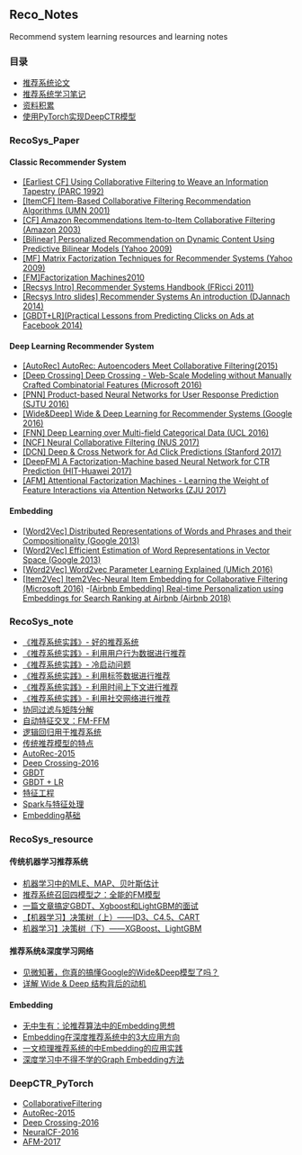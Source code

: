 ## Reco_Notes
Recommend system learning resources and learning notes

### 目录

- [推荐系统论文](#paper)
- [推荐系统学习笔记](#note)
- [资料积累](#blog)
- [使用PyTorch实现DeepCTR模型](#torch)

<a id="paper"></a>

### RecoSys_Paper

#### Classic Recommender System

- [[Earliest CF] Using Collaborative Filtering to Weave an Information Tapestry (PARC 1992)](https://github.com/yearing1017/RecoSys/blob/main/Reco_paper/Classic%20Recommender%20System/%5BEarliest%20CF%5D%20Using%20Collaborative%20Filtering%20to%20Weave%20an%20Information%20Tapestry.pdf)
- [[ItemCF] Item-Based Collaborative Filtering Recommendation Algorithms (UMN 2001)](https://github.com/yearing1017/RecoSys/blob/main/Reco_paper/Classic%20Recommender%20System/%5BItemCF%5D%20Item-Based%20Collaborative%20Filtering%20Recommendation%20Algorithms.pdf)
- [[CF] Amazon Recommendations Item-to-Item Collaborative Filtering (Amazon 2003)](https://github.com/yearing1017/RecoSys/blob/main/Reco_paper/Classic%20Recommender%20System/%5BCF%5D%20Amazon%20Recommendations%20Item-to-Item%20Collaborative%20Filtering.pdf)
- [[Bilinear] Personalized Recommendation on Dynamic Content Using Predictive Bilinear Models (Yahoo 2009)](https://github.com/yearing1017/RecoSys/blob/main/Reco_paper/Classic%20Recommender%20System/%5BBilinear%5D%20Personalized%20Recommendation%20on%20Dynamic%20Content%20Using%20Predictive%20Bilinear%20Models.pdf)
- [[MF] Matrix Factorization Techniques for Recommender Systems (Yahoo 2009)](https://github.com/yearing1017/RecoSys/blob/main/Reco_paper/Classic%20Recommender%20System/%5BMF%5D%20Matrix%20Factorization%20Techniques%20for%20Recommender%20Systems.pdf)
- [[FM]Factorization Machines2010](https://github.com/yearing1017/RecoSys/blob/main/Reco_paper/Classic%20Recommender%20System/%5BFM%5DFactorization%20Machines2010.pdf)
- [[Recsys Intro] Recommender Systems Handbook (FRicci 2011)](https://github.com/yearing1017/RecoSys/blob/main/Reco_paper/Classic%20Recommender%20System/%5BRecsys%20Intro%5D%20Recommender%20Systems%20Handbook.pdf)
- [[Recsys Intro slides] Recommender Systems An introduction (DJannach 2014)](https://github.com/yearing1017/RecoSys/blob/main/Reco_paper/Classic%20Recommender%20System/%5BRecsys%20Intro%20slides%5D%20Recommender%20Systems%20An%20introduction.pdf)
- [[GBDT+LR](Practical Lessons from Predicting Clicks on Ads at Facebook 2014)](https://github.com/yearing1017/RecoSys/blob/main/Reco_paper/Classic%20Recommender%20System/%5BGBDT%2BLR%5DPractical%20Lessons%20from%20Predicting%20Clicks%20on%20Ads%20at%20Facebook%202014.PDF)

#### Deep Learning Recommender System

- [[AutoRec] AutoRec: Autoencoders Meet Collaborative Filtering(2015)](https://github.com/yearing1017/RecoSys/blob/main/Reco_paper/Deep%20Learning%20Recommender%20System/%5BAutoRec%5D-2015.pdf)
- [[Deep Crossing] Deep Crossing - Web-Scale Modeling without Manually Crafted Combinatorial Features (Microsoft 2016) ](https://github.com/yearing1017/RecoSys/blob/main/Reco_paper/Deep%20Learning%20Recommender%20System/%5BDeep%20Crossing%5D%20Deep%20Crossing%20-%20Web-Scale%20Modeling%20without%20Manually%20Crafted%20Combinatorial%20Features.pdf)
- [[PNN] Product-based Neural Networks for User Response Prediction (SJTU 2016)](https://github.com/yearing1017/RecoSys/blob/main/Reco_paper/Deep%20Learning%20Recommender%20System/%5BPNN%5D%20Product-based%20Neural%20Networks%20for%20User%20Response%20Prediction.pdf)
- [[Wide&Deep] Wide & Deep Learning for Recommender Systems (Google 2016)](https://github.com/yearing1017/RecoSys/blob/main/Reco_paper/Deep%20Learning%20Recommender%20System/%5BWide%26Deep%5D%20Wide%20%26%20Deep%20Learning%20for%20Recommender%20Systems.pdf)
- [[FNN] Deep Learning over Multi-field Categorical Data (UCL 2016)](https://github.com/yearing1017/RecoSys/blob/main/Reco_paper/Deep%20Learning%20Recommender%20System/%5BFNN%5D%20Deep%20Learning%20over%20Multi-field%20Categorical%20Data.pdf)
- [[NCF] Neural Collaborative Filtering (NUS 2017)](https://github.com/yearing1017/RecoSys/blob/main/Reco_paper/Deep%20Learning%20Recommender%20System/%5BNCF%5D%20Neural%20Collaborative%20Filtering.pdf)
- [[DCN] Deep & Cross Network for Ad Click Predictions (Stanford 2017)](https://github.com/yearing1017/RecoSys/blob/main/Reco_paper/Deep%20Learning%20Recommender%20System/%5BDCN%5D%20Deep%20%26%20Cross%20Network%20for%20Ad%20Click%20Predictions.pdf)
- [[DeepFM] A Factorization-Machine based Neural Network for CTR Prediction (HIT-Huawei 2017)](https://github.com/yearing1017/RecoSys/blob/main/Reco_paper/Deep%20Learning%20Recommender%20System/%5BDeepFM%5D%20A%20Factorization-Machine%20based%20Neural%20Network%20for%20CTR%20Prediction.pdf)
- [[AFM] Attentional Factorization Machines - Learning the Weight of Feature Interactions via Attention Networks (ZJU 2017)](https://github.com/yearing1017/RecoSys/blob/main/Reco_paper/Deep%20Learning%20Recommender%20System/%5BAFM%5D%20Attentional%20Factorization%20Machines%20-%20Learning%20the%20Weight%20of%20Feature%20Interactions%20via%20Attention%20Networks.pdf)

#### Embedding

- [[Word2Vec] Distributed Representations of Words and Phrases and their Compositionality (Google 2013)](https://github.com/yearing1017/RecoSys/blob/main/Reco_paper/Embedding/%5BWord2Vec%5D%20Distributed%20Representations%20of%20Words%20and%20Phrases%20and%20their%20Compositionality.pdf)
- [[Word2Vec] Efficient Estimation of Word Representations in Vector Space (Google 2013)](https://github.com/yearing1017/RecoSys/blob/main/Reco_paper/Embedding/%5BWord2Vec%5D%20Efficient%20Estimation%20of%20Word%20Representations%20in%20Vector%20Space.pdf)
- [[Word2Vec] Word2vec Parameter Learning Explained (UMich 2016)](https://github.com/yearing1017/RecoSys/blob/main/Reco_paper/Embedding/%5BWord2Vec%5D%20Word2vec%20Parameter%20Learning%20Explained%20.pdf)
- [[Item2Vec] Item2Vec-Neural Item Embedding for Collaborative Filtering (Microsoft 2016)](https://github.com/yearing1017/RecoSys/blob/main/Reco_paper/Embedding/%5BItem2Vec%5D%20Item2Vec-Neural%20Item%20Embedding%20for%20Collaborative%20Filtering.pdf)
-[[Airbnb Embedding] Real-time Personalization using Embeddings for Search Ranking at Airbnb (Airbnb 2018)](https://github.com/yearing1017/RecoSys/blob/main/Reco_paper/Embedding/%5BAirbnb%20Embedding%5D%20Real-time%20Personalization%20using%20Embeddings%20for%20Search%20Ranking%20at%20Airbnb%20(Airbnb%202018).pdf)

<a id="note"></a>

### RecoSys_note

- [《推荐系统实践》- 好的推荐系统](https://github.com/yearing1017/RecoSys/blob/main/Reco_note/推荐系统实践(1)--%20一个好的推荐系统.md)
- [《推荐系统实践》- 利用用户行为数据进行推荐](https://github.com/yearing1017/RecoSys/blob/main/Reco_note/推荐系统实践(2)--利用用户行为数据进行推荐.md)
- [《推荐系统实践》- 冷启动问题](https://github.com/yearing1017/RecoSys/blob/main/Reco_note/推荐系统实践(3)--冷启动问题.md)
- [《推荐系统实践》- 利用标签数据进行推荐](https://github.com/yearing1017/RecoSys/blob/main/Reco_note/推荐系统实践(4)--利用标签数据进行推荐.md)
- [《推荐系统实践》- 利用时间上下文进行推荐](https://github.com/yearing1017/RecoSys/blob/main/Reco_note/推荐系统实践(5)-利用上下文信息进行推荐.md)
- [《推荐系统实践》- 利用社交网络进行推荐](https://github.com/yearing1017/RecoSys/blob/main/Reco_note/推荐系统实践(6)--利用社交网络推荐.md)
- [协同过滤与矩阵分解](https://github.com/yearing1017/RecoSys/blob/main/Reco_note/协同过滤和矩阵分解.md)
- [自动特征交叉：FM-FFM](https://github.com/yearing1017/RecoSys/blob/main/Reco_note/自动特征交叉_FM-FFM.md)
- [逻辑回归用于推荐系统](https://github.com/yearing1017/RecoSys/blob/main/Reco_note/逻辑回归用于推荐系统.md)
- [传统推荐模型的特点](https://github.com/yearing1017/RecoSys/blob/main/Reco_note/传统推荐模型的特点总结.md)
- [AutoRec-2015](https://github.com/yearing1017/RecoSys/blob/main/Reco_note/AutoRec-2015.md)
- [Deep Crossing-2016](https://github.com/yearing1017/RecoSys/blob/main/Reco_note/Deep%20Crossing-2016.md)
- [GBDT](https://github.com/yearing1017/RecoSys/blob/main/Reco_note/GBDT.md)
- [GBDT + LR](https://github.com/yearing1017/RecoSys/blob/main/Reco_note/GBDT%20%2B%20LR.md)
- [特征工程](https://github.com/yearing1017/RecoSys/blob/main/Reco_note/特征工程.md)
- [Spark与特征处理](https://github.com/yearing1017/RecoSys/blob/main/Reco_note/Spark与特征处理.md)
- [Embedding基础](https://github.com/yearing1017/RecoSys/blob/main/Reco_note/Embedding基础.md)

<a id="blog"></a>

### RecoSys_resource

#### 传统机器学习推荐系统

- [机器学习中的MLE、MAP、贝叶斯估计](https://zhuanlan.zhihu.com/p/72370235)
- [推荐系统召回四模型之：全能的FM模型](https://zhuanlan.zhihu.com/p/58160982)
- [一篇文章搞定GBDT、Xgboost和LightGBM的面试](https://zhuanlan.zhihu.com/p/148050748)
- [【机器学习】决策树（上）——ID3、C4.5、CART](https://zhuanlan.zhihu.com/p/85731206)
- [机器学习】决策树（下）——XGBoost、LightGBM](https://zhuanlan.zhihu.com/p/87885678)

#### 推荐系统&深度学习网络

- [见微知著，你真的搞懂Google的Wide&Deep模型了吗？](https://zhuanlan.zhihu.com/p/142958834)
- [详解 Wide & Deep 结构背后的动机](https://zhuanlan.zhihu.com/p/53361519)

#### Embedding

- [无中生有：论推荐算法中的Embedding思想](https://zhuanlan.zhihu.com/p/320196402)
- [Embedding在深度推荐系统中的3大应用方向](https://zhuanlan.zhihu.com/p/67218758)
- [一文梳理推荐系统的中Embedding的应用实践](https://mp.weixin.qq.com/s/2JuyVJos2RrqGKcVgZRZvA)
- [深度学习中不得不学的Graph Embedding方法](https://zhuanlan.zhihu.com/p/64200072)

<a id="torch"></a>

### DeepCTR_PyTorch

- [CollaborativeFiltering](https://github.com/yearing1017/RecoSys/tree/main/Models_PyTorch/CollaborativeFiltering)
- [AutoRec-2015](https://github.com/yearing1017/RecoSys/tree/main/Models_PyTorch/AutoRec-2015)
- [Deep Crossing-2016](#)
- [NeuralCF-2016](https://github.com/yearing1017/RecoSys/tree/main/Models_PyTorch/NeuralCF-2016)
- [AFM-2017](https://github.com/yearing1017/RecoSys/tree/main/Models_PyTorch/AFM-2017)
